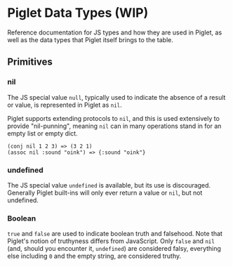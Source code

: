 # Piglet Data Types (WIP)

Reference documentation for JS types and how they are used in Piglet, as well as
the data types that Piglet itself brings to the table.

## Primitives

### nil

The JS special value `null`, typically used to indicate the absence of a result
or value, is represented in Piglet as `nil`.

Piglet supports extending protocols to `nil`, and this is used extensively to
provide "nil-punning", meaning `nil` can in many operations stand in for an
empty list or empty dict.

```piglet
(conj nil 1 2 3) => (3 2 1)
(assoc nil :sound "oink") => {:sound "oink"}
```

### undefined

The JS special value `undefined` is available, but its use is discouraged.
Generally Piglet built-ins will only ever return a value or `nil`, but not
undefined.

### Boolean

`true` and `false` are used to indicate boolean truth and falsehood. Note that
Piglet's notion of truthyness differs from JavaScript. Only `false` and `nil`
(and, should you encounter it, `undefined`) are considered falsy, everything
else including `0` and the empty string, are considered truthy.

